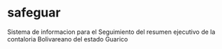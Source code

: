 # safeguar
Sistema de informacion para el Seguimiento del resumen ejecutivo de la contaloria Bolivareano del estado Guarico
